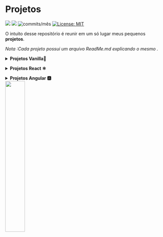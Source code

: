 
# Projetos 

<img src="https://img.shields.io/github/languages/count/dev-araujo/projetos?style=flat-square"/> <img src="https://img.shields.io/github/last-commit/dev-araujo/projetos?style=flat-square"/> <img alt="commits/mês" src="https://img.shields.io/github/commit-activity/m/dev-araujo/projetos?style=flat-square"/> [![License: MIT](https://img.shields.io/badge/License-MIT-yellow.svg)](https://opensource.org/licenses/MIT)

O intuito desse repositório é reunir em um só lugar meus pequenos **projetos**.

*Nota :Cada projeto possui um arquivo ReadMe.md explicando o mesmo .*

**<details><summary>Projetos Vanilla🍦</summary>**
  
 - [**Portfólio**](https://github.com/dev-araujo/projetos/tree/main/portfolio/vanilla) 

</details>

**<details><summary>Projetos React ⚛️</summary>**

 - [**Chuck jokes app**](https://github.com/dev-araujo/projetos/tree/main/chuck-jokes/chuck_app) 
 - [**Astromach app**](https://github.com/dev-araujo/projetos/tree/main/astromach/astromach_app)
 

</details>


**<details><summary>Projetos Angular 🅰️ </summary>**
  
  - [**Pokedex**](https://github.com/dev-araujo/projetos/tree/main/pokedex-angular)
  
  </details>

 <img src="https://camo.githubusercontent.com/d21f7e6fe56adedf4e2f87221010e240dcd88521a8f283116b9ece7d4790f8a4/68747470733a2f2f692e70696e696d672e636f6d2f6f726967696e616c732f34382f32662f66332f34383266663337633433333837623736646531313631656462346430343937372e676966" width=35%/>
